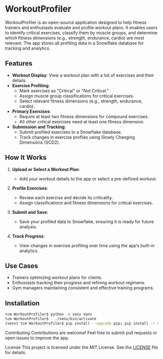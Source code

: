 # WorkoutProfiler

WorkoutProfiler is an open-source application designed to help fitness trainers and enthusiasts evaluate and profile workout plans. It enables users to identify critical exercises, classify them by muscle groups, and determine which fitness dimensions (e.g., strength, endurance, cardio) are most relevant. The app stores all profiling data in a Snowflake database for tracking and analytics.

## Features

- **Workout Display**: View a workout plan with a list of exercises and their details.
- **Exercise Profiling**:
  - Mark exercises as "Critical" or "Not Critical."
  - Assign muscle group classifications for critical exercises.
  - Select relevant fitness dimensions (e.g., strength, endurance, cardio).
- **Primary Exercises**:
  - Require at least two fitness dimensions for compound exercises.
  - All other critical exercises need at least one fitness dimension.
- **Submission and Tracking**:
  - Submit profiled exercises to a Snowflake database.
  - Track changes in exercise profiles using Slowly Changing Dimensions (SCD2).

## How It Works

1. **Upload or Select a Workout Plan**:
   - Add your workout details to the app or select a pre-defined workout.

2. **Profile Exercises**:
   - Review each exercise and decide its criticality.
   - Assign classifications and fitness dimensions for critical exercises.

3. **Submit and Save**:
   - Save your profiled data to Snowflake, ensuring it is ready for future analysis.

4. **Track Progress**:
   - View changes in exercise profiling over time using the app’s built-in analytics.

## Use Cases

- Trainers optimizing workout plans for clients.
- Enthusiasts tracking their progress and refining workout regimens.
- Gym managers maintaining consistent and effective training programs.

## Installation

   ```bash
tcm WorkoutProfiler$ python -m venv venv
tcm WorkoutProfiler$ . ./venv/bin/activate
(venv) tcm WorkoutProfiler$ pip install --upgrade pip; pip install -r requirements.txt
```

Contributing
Contributions are welcome! Feel free to submit pull requests or open issues to improve the app.

License
This project is licensed under the MIT License. See the [LICENSE](https://github.com/knail2/WorkoutProfiler/blob/main/LICENSE) file for details.
